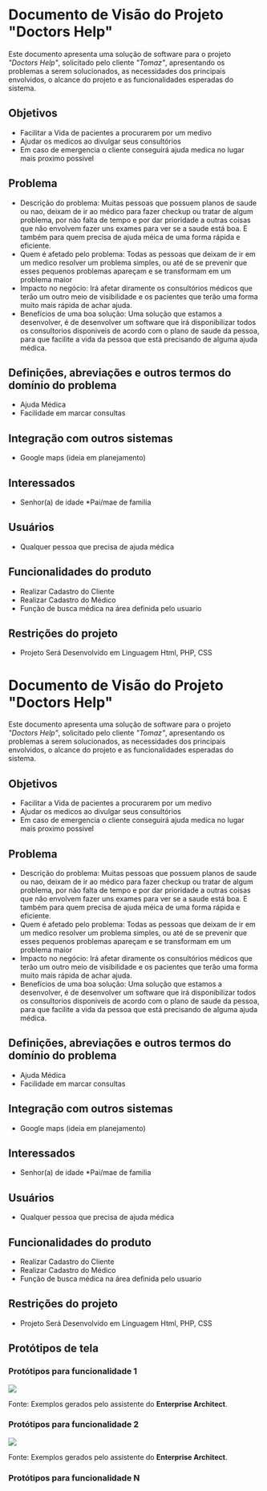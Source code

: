 # Documento de Visão do Projeto "Doctors Help"

Este documento apresenta uma solução de software para o projeto *"Doctors Help"*, solicitado pelo cliente *"Tomaz"*, 
apresentando os problemas a serem solucionados, as necessidades dos principais envolvidos, o alcance do projeto e as funcionalidades 
esperadas do sistema.

## Objetivos

* Facilitar a Vida de pacientes a procurarem por um medivo
* Ajudar os medicos ao divulgar seus consultórios
* Em caso de emergencia o cliente conseguirá ajuda medica no lugar mais proximo possivel

## Problema

* Descrição do problema: Muitas pessoas que possuem planos de saude ou nao, deixam de ir ao médico para fazer checkup ou tratar de algum problema, por nâo falta de tempo e por dar prioridade a outras coisas que nâo envolvem fazer uns exames para ver se a saude está boa. E também para quem precisa de ajuda méica de uma forma rápida e eficiente.
* Quem é afetado pelo problema: Todas as pessoas que deixam de ir em um medico resolver um problema simples, ou até de se prevenir que esses pequenos problemas apareçam e se transformam em um problema maior
* Impacto no negócio: Irá afetar diramente os consultórios médicos que terâo um outro meio de visibilidade e os pacientes que terâo uma forma muito mais rápida de achar ajuda.
* Benefícios de uma boa solução: Uma solução que estamos a desenvolver, é de desenvolver um software que irá disponibilizar todos os consultorios disponiveis de acordo com o plano de saude da pessoa, para que facilite a vida da pessoa que está precisando de alguma ajuda médica.

## Definições, abreviações e outros termos do domínio do problema

* Ajuda Médica
* Facilidade em marcar consultas

## Integração com outros sistemas

* Google maps (ideia em planejamento)
 
## Interessados

* Senhor(a) de idade
*Pai/mae de familia

## Usuários

* Qualquer pessoa que precisa de ajuda médica

## Funcionalidades do produto

* Realizar Cadastro do Cliente
* Realizar Cadastro do Médico
* Função de busca médica na área definida pelo usuario

## Restrições do projeto

* Projeto Será Desenvolvido em Linguagem Html, PHP, CSS
# Documento de Visão do Projeto "Doctors Help"

Este documento apresenta uma solução de software para o projeto *"Doctors Help"*, solicitado pelo cliente *"Tomaz"*, 
apresentando os problemas a serem solucionados, as necessidades dos principais envolvidos, o alcance do projeto e as funcionalidades 
esperadas do sistema.

## Objetivos

* Facilitar a Vida de pacientes a procurarem por um medivo
* Ajudar os medicos ao divulgar seus consultórios
* Em caso de emergencia o cliente conseguirá ajuda medica no lugar mais proximo possivel

## Problema

* Descrição do problema: Muitas pessoas que possuem planos de saude ou nao, deixam de ir ao médico para fazer checkup ou tratar de algum problema, por nâo falta de tempo e por dar prioridade a outras coisas que nâo envolvem fazer uns exames para ver se a saude está boa. E também para quem precisa de ajuda méica de uma forma rápida e eficiente.
* Quem é afetado pelo problema: Todas as pessoas que deixam de ir em um medico resolver um problema simples, ou até de se prevenir que esses pequenos problemas apareçam e se transformam em um problema maior
* Impacto no negócio: Irá afetar diramente os consultórios médicos que terâo um outro meio de visibilidade e os pacientes que terâo uma forma muito mais rápida de achar ajuda.
* Benefícios de uma boa solução: Uma solução que estamos a desenvolver, é de desenvolver um software que irá disponibilizar todos os consultorios disponiveis de acordo com o plano de saude da pessoa, para que facilite a vida da pessoa que está precisando de alguma ajuda médica.

## Definições, abreviações e outros termos do domínio do problema

* Ajuda Médica
* Facilidade em marcar consultas

## Integração com outros sistemas

* Google maps (ideia em planejamento)
 
## Interessados

* Senhor(a) de idade
*Pai/mae de familia

## Usuários

* Qualquer pessoa que precisa de ajuda médica

## Funcionalidades do produto

* Realizar Cadastro do Cliente
* Realizar Cadastro do Médico
* Função de busca médica na área definida pelo usuario

## Restrições do projeto

* Projeto Será Desenvolvido em Linguagem Html, PHP, CSS

## Protótipos de tela

### Protótipos para funcionalidade 1

![](proto1.png)

Fonte: Exemplos gerados pelo assistente do **Enterprise Architect**.

### Protótipos para funcionalidade 2

![](proto2.png)

Fonte: Exemplos gerados pelo assistente do **Enterprise Architect**.

### Protótipos para funcionalidade N
